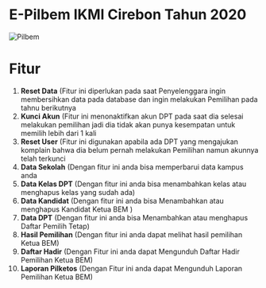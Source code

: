 # E-Pilbem IKMI Cirebon Tahun 2020
![Pilbem](https://user-images.githubusercontent.com/48645478/72682347-9f7b8d00-3afe-11ea-9f62-f436bf0c827c.jpg)


# Fitur
<ol>
  <li><b>Reset Data</b> (Fitur ini diperlukan pada saat Penyelenggara ingin membersihkan data pada database dan ingin melakukan Pemilihan pada tahnu berikutnya</li>
  <li><b>Kunci Akun</b> (Fitur ini menonaktifkan akun DPT pada saat dia selesai melakukan pemilihan jadi dia tidak akan punya kesempatan untuk memilih lebih dari 1 kali</li>
  <li><b>Reset User</b> (Fitur ini digunakan apabila ada DPT yang mengajukan komplain bahwa dia belum pernah melakukan Pemilihan namun akunnya telah terkunci</li>
  <li><b>Data Sekolah</b> (Dengan fitur ini anda bisa memperbarui data kampus anda</li>
  <li><b>Data Kelas DPT</b> (Dengan fitur ini anda bisa menambahkan kelas atau menghapus kelas yang sudah ada)</li>
  <li><b>Data Kandidat</b> (Dengan fitur ini anda bisa Menambahkan atau menghapus Kandidat Ketua BEM )</li>
  <li><b>Data DPT</b> (Dengan fitur ini anda bisa Menambahkan atau menghapus Daftar Pemilih Tetap)</li>
  <li><b>Hasil Pemilihan</b> (Dengan fitur ini anda dapat melihat hasil pemilihan Ketua BEM)</li>
  <li><b>Daftar Hadir</b> (Dengan Fitur ini anda dapat Mengunduh Daftar Hadir Pemilihan Ketua BEM)</li>
  <li><b>Laporan Pilketos</b> (Dengan Fitur ini anda dapat Mengunduh Laporan Pemilihan Ketua BEM)</li>
</ol>
